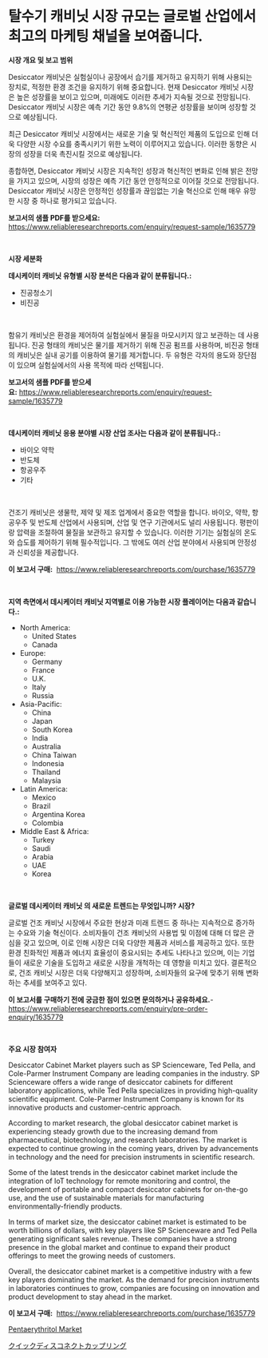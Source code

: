 <p><h1>탈수기 캐비닛 시장 규모는 글로벌 산업에서 최고의 마케팅 채널을 보여줍니다.</h1></p><p><strong>시장 개요 및 보고 범위</strong></p>
<p><p>Desiccator 캐비닛은 실험실이나 공장에서 습기를 제거하고 유지하기 위해 사용되는 장치로, 적정한 환경 조건을 유지하기 위해 중요합니다. 현재 Desiccator 캐비닛 시장은 높은 성장률을 보이고 있으며, 미래에도 이러한 추세가 지속될 것으로 전망됩니다. Desiccator 캐비닛 시장은 예측 기간 동안 9.8%의 연평균 성장률을 보이며 성장할 것으로 예상됩니다.</p><p>최근 Desiccator 캐비닛 시장에서는 새로운 기술 및 혁신적인 제품의 도입으로 인해 더욱 다양한 시장 수요를 충족시키기 위한 노력이 이루어지고 있습니다. 이러한 동향은 시장의 성장을 더욱 촉진시킬 것으로 예상됩니다.</p><p>종합하면, Desiccator 캐비닛 시장은 지속적인 성장과 혁신적인 변화로 인해 밝은 전망을 가지고 있으며, 시장의 성장은 예측 기간 동안 안정적으로 이어질 것으로 전망됩니다. Desiccator 캐비닛 시장은 안정적인 성장률과 끊임없는 기술 혁신으로 인해 매우 유망한 시장 중 하나로 평가되고 있습니다.</p></p>
<p><strong>보고서의 샘플 PDF를 받으세요:</strong> <a href="https://www.reliableresearchreports.com/enquiry/request-sample/1635779">https://www.reliableresearchreports.com/enquiry/request-sample/1635779</a></p>
<p>&nbsp;</p>
<p><strong>시장 세분화</strong></p>
<p><strong>데시케이터 캐비닛 유형별 시장 분석은 다음과 같이 분류됩니다.:</strong></p>
<p><ul><li>진공청소기</li><li>비진공</li></ul></p>
<p>&nbsp;</p>
<p><p>함유기 캐비닛은 환경을 제어하여 실험실에서 물질을 마모시키지 않고 보관하는 데 사용됩니다. 진공 형태의 캐비닛은 물기를 제거하기 위해 진공 펌프를 사용하며, 비진공 형태의 캐비닛은 실내 공기를 이용하여 물기를 제거합니다. 두 유형은 각자의 용도와 장단점이 있으며 실험실에서의 사용 목적에 따라 선택됩니다.</p></p>
<p><strong>보고서의 샘플 PDF를 받으세요:</strong>&nbsp;<a href="https://www.reliableresearchreports.com/enquiry/request-sample/1635779">https://www.reliableresearchreports.com/enquiry/request-sample/1635779</a></p>
<p>&nbsp;</p>
<p><strong> 데시케이터 캐비닛 응용 분야별 시장 산업 조사는 다음과 같이 분류됩니다.:</strong></p>
<p><ul><li>바이오 약학</li><li>반도체</li><li>항공우주</li><li>기타</li></ul></p>
<p>&nbsp;</p>
<p><p>건조기 캐비닛은 생물학, 제약 및 제조 업계에서 중요한 역할을 합니다. 바이오, 약학, 항공우주 및 반도체 산업에서 사용되며, 산업 및 연구 기관에서도 널리 사용됩니다. 평판이랑 압력을 조절하여 물질을 보관하고 유지할 수 있습니다. 이러한 기기는 실험실의 온도와 습도를 제어하기 위해 필수적입니다. 그 밖에도 여러 산업 분야에서 사용되며 안정성과 신뢰성을 제공합니다.</p></p>
<p><strong>이 보고서 구매:</strong>&nbsp; <a href="https://www.reliableresearchreports.com/purchase/1635779">https://www.reliableresearchreports.com/purchase/1635779</a></p>
<p>&nbsp;</p>
<p><strong>지역 측면에서 데시케이터 캐비닛 지역별로 이용 가능한 시장 플레이어는 다음과 같습니다.:</strong></p>
<p><ul>
    <li>
        North America:
        <ul>
            <li>United States</li>
            <li>Canada</li>
        </ul>
    </li>
    <li>
        Europe:
        <ul>
            <li>Germany</li>
            <li>France</li>
            <li>U.K.</li>
            <li>Italy</li>
            <li>Russia</li>
        </ul>
    </li>
    <li>
        Asia-Pacific:
        <ul>
            <li>China</li>
            <li>Japan</li>
            <li>South Korea</li>
            <li>India</li>
            <li>Australia</li>
            <li>China Taiwan</li>
            <li>Indonesia</li>
            <li>Thailand</li>
            <li>Malaysia</li>
        </ul>
    </li>
    <li>
        Latin America:
        <ul>
            <li>Mexico</li>
            <li>Brazil</li>
            <li>Argentina Korea</li>
            <li>Colombia</li>
        </ul>
    </li>
    <li>
        Middle East & Africa:
        <ul>
            <li>Turkey</li>
            <li>Saudi</li>
            <li>Arabia</li>
            <li>UAE</li>
            <li>Korea</li>
        </ul>
    </li>
    </ul></p>
<p>&nbsp;</p>
<p><strong>글로벌 데시케이터 캐비닛 의 새로운 트렌드는 무엇입니까? 시장?</strong></p>
<p><p>글로벌 건조 캐비닛 시장에서 주요한 현상과 미래 트렌드 중 하나는 지속적으로 증가하는 수요와 기술 혁신이다. 소비자들이 건조 캐비닛의 사용법 및 이점에 대해 더 많은 관심을 갖고 있으며, 이로 인해 시장은 더욱 다양한 제품과 서비스를 제공하고 있다. 또한 환경 친화적인 제품과 에너지 효율성이 중요시되는 추세도 나타나고 있으며, 이는 기업들이 새로운 기술을 도입하고 새로운 시장을 개척하는 데 영향을 미치고 있다. 결론적으로, 건조 캐비닛 시장은 더욱 다양해지고 성장하며, 소비자들의 요구에 맞추기 위해 변화하는 추세를 보여주고 있다.</p></p>
<p><strong>이 보고서를 구매하기 전에 궁금한 점이 있으면 문의하거나 공유하세요.</strong>- <a href="https://www.reliableresearchreports.com/enquiry/pre-order-enquiry/1635779">https://www.reliableresearchreports.com/enquiry/pre-order-enquiry/1635779</a></p>
<p>&nbsp;</p>
<p><strong>주요 시장 참여자</strong></p>
<p><p>Desiccator Cabinet Market players such as SP Scienceware, Ted Pella, and Cole-Parmer Instrument Company are leading companies in the industry. SP Scienceware offers a wide range of desiccator cabinets for different laboratory applications, while Ted Pella specializes in providing high-quality scientific equipment. Cole-Parmer Instrument Company is known for its innovative products and customer-centric approach.</p><p>According to market research, the global desiccator cabinet market is experiencing steady growth due to the increasing demand from pharmaceutical, biotechnology, and research laboratories. The market is expected to continue growing in the coming years, driven by advancements in technology and the need for precision instruments in scientific research.</p><p>Some of the latest trends in the desiccator cabinet market include the integration of IoT technology for remote monitoring and control, the development of portable and compact desiccator cabinets for on-the-go use, and the use of sustainable materials for manufacturing environmentally-friendly products.</p><p>In terms of market size, the desiccator cabinet market is estimated to be worth billions of dollars, with key players like SP Scienceware and Ted Pella generating significant sales revenue. These companies have a strong presence in the global market and continue to expand their product offerings to meet the growing needs of customers.</p><p>Overall, the desiccator cabinet market is a competitive industry with a few key players dominating the market. As the demand for precision instruments in laboratories continues to grow, companies are focusing on innovation and product development to stay ahead in the market.</p></p>
<p><strong>이 보고서 구매:</strong>&nbsp;&nbsp;<a href="https://www.reliableresearchreports.com/purchase/1635779">https://www.reliableresearchreports.com/purchase/1635779</a></p>
<p><p><a href="https://carnation-joke-41f.notion.site/Insights-into-Pentaerythritol-Market-Size-Analysing-Market-Share-Trends-and-Growth-from-2024-to-2-713f38f6616e4f8fb4880b28bd4a98cc">Pentaerythritol Market</a></p><p><a href="https://github.com/EstaSprer20231/Market-Research-Report-List-1/blob/main/43063997969.md">クイックディスコネクトカップリング</a></p></p>
